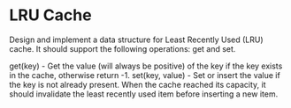 # LRU Cache
Design and implement a data structure for Least Recently Used (LRU) cache. It
should support the following operations: get and set.

get(key) - Get the value (will always be positive) of the key if the key exists
in the cache, otherwise return -1.
set(key, value) - Set or insert the value if the key is not already present.
When the cache reached its capacity, it should invalidate the least recently
used item before inserting a new item.
